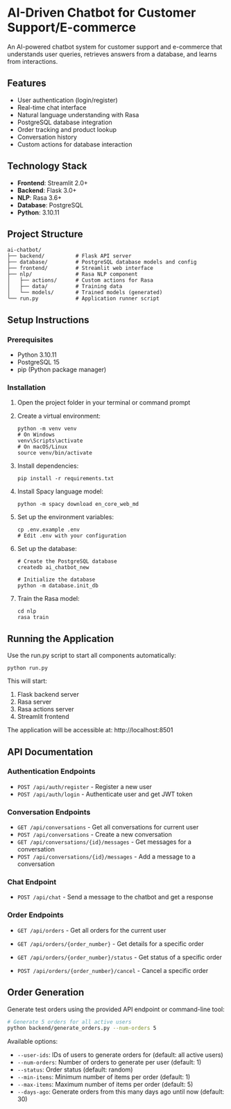 # AI-Driven Chatbot for Customer Support/E-commerce

An AI-powered chatbot system for customer support and e-commerce that understands user queries, retrieves answers from a database, and learns from interactions.

## Features

- User authentication (login/register)
- Real-time chat interface
- Natural language understanding with Rasa
- PostgreSQL database integration
- Order tracking and product lookup
- Conversation history
- Custom actions for database interaction

## Technology Stack

- **Frontend**: Streamlit 2.0+
- **Backend**: Flask 3.0+
- **NLP**: Rasa 3.6+
- **Database**: PostgreSQL
- **Python**: 3.10.11

## Project Structure

```
ai-chatbot/
├── backend/          # Flask API server
├── database/         # PostgreSQL database models and config
├── frontend/         # Streamlit web interface
├── nlp/              # Rasa NLP component
│   ├── actions/      # Custom actions for Rasa
│   ├── data/         # Training data
│   └── models/       # Trained models (generated)
└── run.py            # Application runner script
```

## Setup Instructions

### Prerequisites

- Python 3.10.11
- PostgreSQL 15
- pip (Python package manager)

### Installation

1. Open the project folder in your terminal or command prompt

2. Create a virtual environment:
   ```
   python -m venv venv
   # On Windows
   venv\Scripts\activate
   # On macOS/Linux
   source venv/bin/activate
   ```

3. Install dependencies:
   ```
   pip install -r requirements.txt
   ```

4. Install Spacy language model:
   ```
   python -m spacy download en_core_web_md
   ```

5. Set up the environment variables:
   ```
   cp .env.example .env
   # Edit .env with your configuration
   ```

6. Set up the database:
   ```
   # Create the PostgreSQL database
   createdb ai_chatbot_new
   
   # Initialize the database
   python -m database.init_db
   ```

7. Train the Rasa model:
   ```
   cd nlp
   rasa train
   ```

## Running the Application

Use the run.py script to start all components automatically:

```
python run.py
```

This will start:
1. Flask backend server
2. Rasa server
3. Rasa actions server
4. Streamlit frontend

The application will be accessible at: http://localhost:8501

## API Documentation

### Authentication Endpoints

- `POST /api/auth/register` - Register a new user
- `POST /api/auth/login` - Authenticate user and get JWT token

### Conversation Endpoints

- `GET /api/conversations` - Get all conversations for current user
- `POST /api/conversations` - Create a new conversation
- `GET /api/conversations/{id}/messages` - Get messages for a conversation
- `POST /api/conversations/{id}/messages` - Add a message to a conversation

### Chat Endpoint

- `POST /api/chat` - Send a message to the chatbot and get a response

### Order Endpoints

- `GET /api/orders` - Get all orders for the current user
- `GET /api/orders/{order_number}` - Get details for a specific order
- `GET /api/orders/{order_number}/status` - Get status of a specific order

- `POST /api/orders/{order_number}/cancel` - Cancel a specific order

## Order Generation

Generate test orders using the provided API endpoint or command-line tool:

```bash
# Generate 5 orders for all active users
python backend/generate_orders.py --num-orders 5
```

Available options:
- `--user-ids`: IDs of users to generate orders for (default: all active users)
- `--num-orders`: Number of orders to generate per user (default: 1)
- `--status`: Order status (default: random)
- `--min-items`: Minimum number of items per order (default: 1)
- `--max-items`: Maximum number of items per order (default: 5)
- `--days-ago`: Generate orders from this many days ago until now (default: 30)
